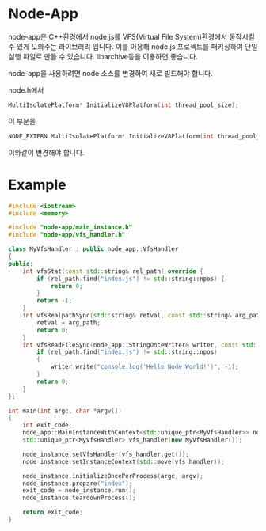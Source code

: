 # Node-App

node-app은 C++환경에서 node.js를 VFS(Virtual File System)환경에서 동작시킬 수 있게 도와주는 라이브러리 입니다. 이를 이용해 node.js 프로젝트를 패키징하여 단일 실행 파일로 만들 수 있습니다. libarchive등을 이용하면 좋습니다.

node-app을 사용하려면 node 소스를 변경하여 새로 빌드해야 합니다.

node.h에서
```c++
MultiIsolatePlatform* InitializeV8Platform(int thread_pool_size);
```
이 부분을
```c++
NODE_EXTERN MultiIsolatePlatform* InitializeV8Platform(int thread_pool_size);
```
이와같이 변경해야 합니다.

# Example

```c++
#include <iostream>
#include <memory>

#include "node-app/main_instance.h"
#include "node-app/vfs_handler.h"

class MyVfsHandler : public node_app::VfsHandler
{
public:
	int vfsStat(const std::string& rel_path) override {
		if (rel_path.find("index.js") != std::string::npos) {
			return 0;
		}
		return -1;
	}
	int vfsRealpathSync(std::string& retval, const std::string& arg_path, const std::string& rel_path) override {
		retval = arg_path;
		return 0;
	}
	int vfsReadFileSync(node_app::StringOnceWriter& writer, const std::string& rel_path) override {
		if (rel_path.find("index.js") != std::string::npos)
		{
			writer.write("console.log('Hello Node World!')", -1);
		}
		return 0;
	}
};

int main(int argc, char *argv[])
{
	int exit_code;
	node_app::MainInstanceWithContext<std::unique_ptr<MyVfsHandler>> node_instance;
	std::unique_ptr<MyVfsHandler> vfs_handler(new MyVfsHandler());

	node_instance.setVfsHandler(vfs_handler.get());
	node_instance.setInstanceContext(std::move(vfs_handler));

    node_instance.initializeOncePerProcess(argc, argv);
    node_instance.prepare("index");
	exit_code = node_instance.run();
	node_instance.teardownProcess();

	return exit_code;
}
```

